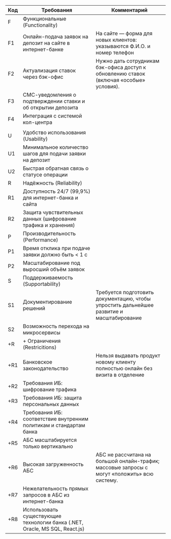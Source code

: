 | Код | Требования                                                                  | Комментарий                                                                            |
|-----|-----------------------------------------------------------------------------|----------------------------------------------------------------------------------------|
| F   | Функциональные (Functionality)                                              |                                                                                        |
| F1  | Онлайн-подача заявок на депозит на сайте в интернет-банке                   | На сайте — форма для новых клиентов: указываются Ф.И.О. и номер телефон                |
| F2  | Актуализация ставок через бэк-офис                                          | Нужно дать сотрудникам бэк-офиса доступ к обновлению ставок (включая «особые» условия). |
| F3  | СМС-уведомления о подтверждении ставки и об открытии депозита               |                                                                                        |
| F4  | Интеграция с системой кол-центра                                            |                                                                                        |
|     |                                                                             |                                                                                        |
| U   | Удобство использования (Usability)                                          |                                                                                        |
| U1  | Минимальное количество шагов для подачи заявки на депозит                   |                                                                                        |
| U2  | Быстрая обратная связь о статусе операции                                   |                                                                                        |
| R   | Надёжность (Reliability)                                                    |                                                                                        |
| R1  | Доступность 24/7 (99,9%) для интернет-банка и сайта                         |                                                                                        |
| R2  | Защита чувствительных данных (шифрование трафика и хранения)                |                                                                                        |
| P   | Производительность (Performance)                                            |                                                                                        |
| P1  | Время отклика при подаче заявки должно быть < 1 c                           |                                                                                        |
| P2  | Масштабирование под выросший объём заявок                                   |                                                                                        |
| S   | Поддерживаемость (Supportability)                                           |                                                                                        |
| S1  | Документирование решений	 | Требуется подготовить документацию, чтобы упростить дальнейшее развитие и масштабирование                                                                                  |
| S2  | Возможность перехода на микросервисы                                        |                                                                                        |
| +R  | + Ограничения (Restricitions)                                               |                                                                                        |
| +R1 | Банковское законодательство                                                 | Нельзя выдавать продукт новому клиенту полностью онлайн без визита в отделение         |
| +R2 | Требования ИБ: шифрование трафика                                                              |                                                                                        |
| +R3 | Требования ИБ: защита персональных данных                                                             |                                                                                        |
| +R4 | Требования ИБ: соответствие внутренним политикам и стандартам банка                                                             |                                                                                        |
| +R5 | АБС масштабируется только вертикально	                                                            |                                                                                      |
| +R6 | Высокая загруженность АБС	                                                            | АБС не рассчитана на большой онлайн-трафик; массовые запросы с могут «положить» всю систему.                                                                                       |
| +R7 | Нежелательность прямых запросов в АБС из интернет-банка	                                                            |                                                                                       |
| +R8 | Использовать существующие технологии банка (.NET, Oracle, MS SQL, React.js)                                                            |                                                                                        |


